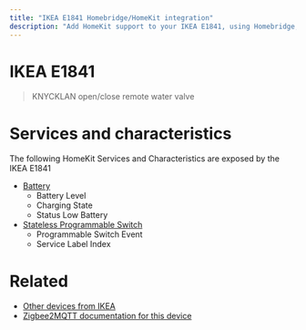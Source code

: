 ```yaml
---
title: "IKEA E1841 Homebridge/HomeKit integration"
description: "Add HomeKit support to your IKEA E1841, using Homebridge, Zigbee2MQTT and homebridge-z2m."
---
```

<!---
This file has been GENERATED using src/docgen/docgen.ts
DO NOT EDIT THIS FILE MANUALLY!
-->
# IKEA E1841
> KNYCKLAN open/close remote water valve


# Services and characteristics
The following HomeKit Services and Characteristics are exposed by
the IKEA E1841

* [Battery](../../battery.md)
  * Battery Level
  * Charging State
  * Status Low Battery
* [Stateless Programmable Switch](../../action.md)
  * Programmable Switch Event
  * Service Label Index


# Related
* [Other devices from IKEA](../index.md#ikea)
* [Zigbee2MQTT documentation for this device](https://www.zigbee2mqtt.io/devices/E1841.html)